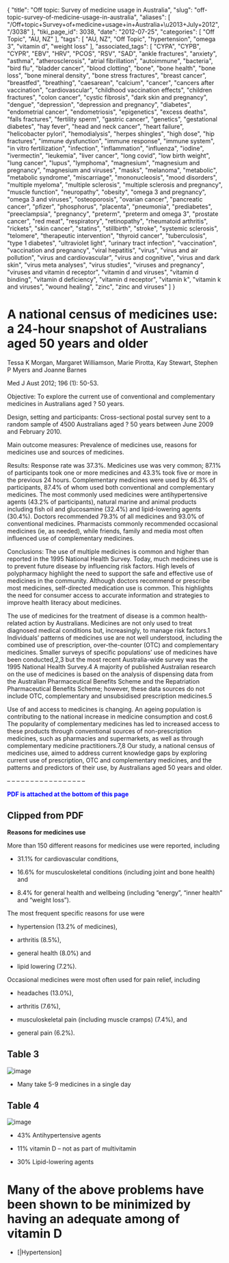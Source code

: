 {
    "title": "Off topic: Survey of medicine usage in Australia",
    "slug": "off-topic-survey-of-medicine-usage-in-australia",
    "aliases": [
        "/Off+topic+Survey+of+medicine+usage+in+Australia+\u2013+July+2012",
        "/3038"
    ],
    "tiki_page_id": 3038,
    "date": "2012-07-25",
    "categories": [
        "Off Topic",
        "AU, NZ"
    ],
    "tags": [
        "AU, NZ",
        "Off Topic",
        "hypertension",
        "omega 3",
        "vitamin d",
        "weight loss"
    ],
    "associated_tags": [
        "CYPA",
        "CYPB",
        "CYPR",
        "EBV",
        "HRV",
        "PCOS",
        "RSV",
        "SAD",
        "ankle fractures",
        "anxiety",
        "asthma",
        "atherosclerosis",
        "atrial fibrillation",
        "autoimmune",
        "bacteria",
        "bird flu",
        "bladder cancer",
        "blood clotting",
        "bone",
        "bone health",
        "bone loss",
        "bone mineral density",
        "bone stress fractures",
        "breast cancer",
        "breastfed",
        "breathing",
        "caesarean",
        "calcium",
        "cancer",
        "cancers after vaccination",
        "cardiovascular",
        "childhood vaccination effects",
        "children fractures",
        "colon cancer",
        "cystic fibrosis",
        "dark skin and pregnancy",
        "dengue",
        "depression",
        "depression and pregnancy",
        "diabetes",
        "endometrial cancer",
        "endometriosis",
        "epigenetics",
        "excess deaths",
        "falls fractures",
        "fertility sperm",
        "gastric cancer",
        "genetics",
        "gestational diabetes",
        "hay fever",
        "head and neck cancer",
        "heart failure",
        "helicobacter pylori",
        "hemodialysis",
        "herpes shingles",
        "high dose",
        "hip fractures",
        "immune dysfunction",
        "immune response",
        "immune system",
        "in vitro fertilization",
        "infection",
        "inflammation",
        "influenza",
        "iodine",
        "ivermectin",
        "leukemia",
        "liver cancer",
        "long covid",
        "low birth weight",
        "lung cancer",
        "lupus",
        "lymphoma",
        "magnesium",
        "magnesium and pregnancy",
        "magnesium and viruses",
        "masks",
        "melanoma",
        "metabolic",
        "metabolic syndrome",
        "miscarriage",
        "mononucleosis",
        "mood disorders",
        "multiple myeloma",
        "multiple sclerosis",
        "multiple sclerosis and pregnancy",
        "muscle function",
        "neuropathy",
        "obesity",
        "omega 3 and pregnancy",
        "omega 3 and viruses",
        "osteoporosis",
        "ovarian cancer",
        "pancreatic cancer",
        "pfizer",
        "phosphorus",
        "placenta",
        "pneumonia",
        "prediabetes",
        "preeclampsia",
        "pregnancy",
        "preterm",
        "preterm and omega 3",
        "prostate cancer",
        "red meat",
        "respiratory",
        "retinopathy",
        "rheumatoid arthritis",
        "rickets",
        "skin cancer",
        "statins",
        "stillbirth",
        "stroke",
        "systemic sclerosis",
        "telomere",
        "therapeutic intervention",
        "thyroid cancer",
        "tuberculosis",
        "type 1 diabetes",
        "ultraviolet light",
        "urinary tract infection",
        "vaccination",
        "vaccination and pregnancy",
        "viral hepatitis",
        "virus",
        "virus and air pollution",
        "virus and cardiovascular",
        "virus and cognitive",
        "virus and dark skin",
        "virus meta analyses",
        "virus studies",
        "viruses and pregnancy",
        "viruses and vitamin d receptor",
        "vitamin d and viruses",
        "vitamin d binding",
        "vitamin d deficiency",
        "vitamin d receptor",
        "vitamin k",
        "vitamin k and viruses",
        "wound healing",
        "zinc",
        "zinc and viruses"
    ]
}


# A national census of medicines use: a 24-hour snapshot of Australians aged 50 years and older

Tessa K Morgan, Margaret Williamson, Marie Pirotta, Kay Stewart, Stephen P Myers and Joanne Barnes

Med J Aust 2012; 196 (1): 50-53.

Objective: To explore the current use of conventional and complementary medicines in Australians aged ? 50 years.

Design, setting and participants: Cross-sectional postal survey sent to a random sample of 4500 Australians aged ? 50 years between June 2009 and February 2010.

Main outcome measures: Prevalence of medicines use, reasons for medicines use and sources of medicines.

Results: Response rate was 37.3%. Medicines use was very common; 87.1% of participants took one or more medicines and 43.3% took five or more in the previous 24 hours. Complementary medicines were used by 46.3% of participants, 87.4% of whom used both conventional and complementary medicines. The most commonly used medicines were antihypertensive agents (43.2% of participants), natural marine and animal products including fish oil and glucosamine (32.4%) and lipid-lowering agents (30.4%). Doctors recommended 79.3% of all medicines and 93.0% of conventional medicines. Pharmacists commonly recommended occasional medicines (ie, as needed), while friends, family and media most often influenced use of complementary medicines.

Conclusions: The use of multiple medicines is common and higher than reported in the 1995 National Health Survey. Today, much medicines use is to prevent future disease by influencing risk factors. High levels of polypharmacy highlight the need to support the safe and effective use of medicines in the community. Although doctors recommend or prescribe most medicines, self-directed medication use is common. This highlights the need for consumer access to accurate information and strategies to improve health literacy about medicines.

The use of medicines for the treatment of disease is a common health-related action by Australians. Medicines are not only used to treat diagnosed medical conditions but, increasingly, to manage risk factors.1 Individuals’ patterns of medicines use are not well understood, including the combined use of prescription, over-the-counter (OTC) and complementary medicines. Smaller surveys of specific populations’ use of medicines have been conducted,2,3 but the most recent Australia-wide survey was the 1995 National Health Survey.4 A majority of published Australian research on the use of medicines is based on the analysis of dispensing data from the Australian Pharmaceutical Benefits Scheme and the Repatriation Pharmaceutical Benefits Scheme; however, these data sources do not include OTC, complementary and unsubsidised prescription medicines.5

Use of and access to medicines is changing. An ageing population is contributing to the national increase in medicine consumption and cost.6 The popularity of complementary medicines has led to increased access to these products through conventional sources of non-prescription medicines, such as pharmacies and supermarkets, as well as through complementary medicine practitioners.7,8 Our study, a national census of medicines use, aimed to address current knowledge gaps by exploring current use of prescription, OTC and complementary medicines, and the patterns and predictors of their use, by Australians aged 50 years and older.

– – – – – – – – – – – – – – – – – 

 **<span style="color:#00F;">PDF is attached at the bottom of this page</span>** 

## Clipped from PDF

 **Reasons for medicines use** 

More than 150 different reasons for medicines use were reported, including 

* 31.1% for cardiovascular conditions, 

* 16.6% for musculoskeletal conditions (including joint and bone health) and 

* 8.4% for general health and wellbeing (including “energy”, “inner health” and “weight loss”).

The most frequent specific reasons for use were 

* hypertension (13.2% of medicines), 

* arthritis (8.5%), 

* general health (8.0%) and 

* lipid lowering (7.2%).

Occasional medicines were most often used for pain relief, including 

* headaches (13.0%),  

* arthritis (7.6%), 

* musculoskeletal pain (including muscle cramps) (7.4%), and 

* general pain (6.2%).

## Table 3

<img src="https://d378j1rmrlek7x.cloudfront.net/attachments/jpeg/med-usage-3.jpg" alt="image">

* Many take 5-9 medicines in a single day

## Table 4

<img src="https://d378j1rmrlek7x.cloudfront.net/attachments/jpeg/med-usage-4.jpg" alt="image">

* 43% Antihypertensive agents

* 11% vitamin D – not as part of multivitamin

* 30% Lipid-lowering agents

# Many of the above problems have been shown to be minimized by having an adequate among of vitamin D

* [|Hypertension]